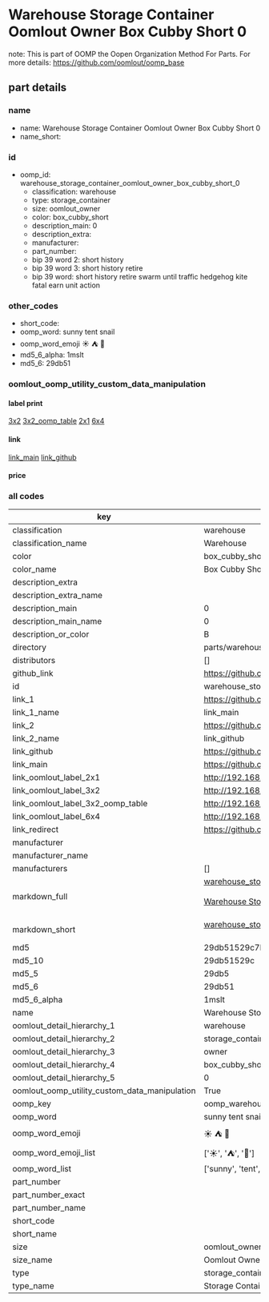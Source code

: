 # Warehouse Storage Container Oomlout Owner Box Cubby Short 0  

note: This is part of OOMP the Oopen Organization Method For Parts. For more details: https://github.com/oomlout/oomp_base

##  part details
  







### name
* name: Warehouse Storage Container Oomlout Owner Box Cubby Short 0
* name_short: 
### id
* oomp_id: warehouse_storage_container_oomlout_owner_box_cubby_short_0
  * classification: warehouse
  * type: storage_container
  * size: oomlout_owner
  * color: box_cubby_short
  * description_main: 0
  * description_extra: 
  * manufacturer: 
  * part_number: 
  * bip 39 word 2: short history
  * bip 39 word 3: short history retire
  * bip 39 word: short history retire swarm until traffic hedgehog kite fatal earn unit action

### other_codes
* short_code: 
* oomp_word: sunny tent snail
* oomp_word_emoji :sunny: :tent: :snail:
* md5_6_alpha: 1mslt
* md5_6: 29db51






### oomlout_oomp_utility_custom_data_manipulation
#### label print
[3x2](http://192.168.1.245:1112/?label=oomp%201mslt)
[3x2_oomp_table](http://192.168.1.108:1112/?label=oomp%201mslt)
[2x1](http://192.168.1.242:1112/?label=oomp%201mslt)
[6x4](http://192.168.1.55:1112/?label=oomp%201mslt)    

#### link

[link_main](https://github.com/oomlout/oomlout_oomp_version_1_messy/tree/main/parts/warehouse_storage_container_oomlout_owner_box_cubby_short_0) [link_github](https://github.com/oomlout/oomlout_oomp_version_1_messy/tree/main/parts/warehouse_storage_container_oomlout_owner_box_cubby_short_0)                             

#### price







### all codes 
| key | value |  
| --- | --- |  
| classification | warehouse |  
| classification_name | Warehouse |  
| color | box_cubby_short |  
| color_name | Box Cubby Short |  
| description_extra |  |  
| description_extra_name |  |  
| description_main | 0 |  
| description_main_name | 0 |  
| description_or_color | B  |  
| directory | parts/warehouse_storage_container_oomlout_owner_box_cubby_short_0 |  
| distributors | [] |  
| github_link | https://github.com/oomlout/oomlout_oomp_part_src/tree/main/parts/warehouse_storage_container_oomlout_owner_box_cubby_short_0 |  
| id | warehouse_storage_container_oomlout_owner_box_cubby_short_0 |  
| link_1 | https://github.com/oomlout/oomlout_oomp_version_1_messy/tree/main/parts/warehouse_storage_container_oomlout_owner_box_cubby_short_0 |  
| link_1_name | link_main |  
| link_2 | https://github.com/oomlout/oomlout_oomp_version_1_messy/tree/main/parts/warehouse_storage_container_oomlout_owner_box_cubby_short_0 |  
| link_2_name | link_github |  
| link_github | https://github.com/oomlout/oomlout_oomp_version_1_messy/tree/main/parts/warehouse_storage_container_oomlout_owner_box_cubby_short_0 |  
| link_main | https://github.com/oomlout/oomlout_oomp_version_1_messy/tree/main/parts/warehouse_storage_container_oomlout_owner_box_cubby_short_0 |  
| link_oomlout_label_2x1 | http://192.168.1.242:1112/?label=oomp%201mslt |  
| link_oomlout_label_3x2 | http://192.168.1.245:1112/?label=oomp%201mslt |  
| link_oomlout_label_3x2_oomp_table | http://192.168.1.108:1112/?label=oomp%201mslt |  
| link_oomlout_label_6x4 | http://192.168.1.55:1112/?label=oomp%201mslt |  
| link_redirect | https://github.com/oomlout/oomlout_oomp_version_1_messy/tree/main/parts/warehouse_storage_container_oomlout_owner_box_cubby_short_0 |  
| manufacturer |  |  
| manufacturer_name |  |  
| manufacturers | [] |  
| markdown_full | [warehouse_storage_container_oomlout_owner_box_cubby_short_0](none)<br>[](none)<br>[Warehouse Storage Container Oomlout Owner Box Cubby Short 0](none)<br><br> |  
| markdown_short | [warehouse_storage_container_oomlout_owner_box_cubby_short_0](none)<br><br> |  
| md5 | 29db51529c7b2d539b771db76fdb0e36 |  
| md5_10 | 29db51529c |  
| md5_5 | 29db5 |  
| md5_6 | 29db51 |  
| md5_6_alpha | 1mslt |  
| name | Warehouse Storage Container Oomlout Owner Box Cubby Short 0 |  
| oomlout_detail_hierarchy_1 | warehouse |  
| oomlout_detail_hierarchy_2 | storage_container |  
| oomlout_detail_hierarchy_3 | owner |  
| oomlout_detail_hierarchy_4 | box_cubby_short |  
| oomlout_detail_hierarchy_5 | 0 |  
| oomlout_oomp_utility_custom_data_manipulation | True |  
| oomp_key | oomp_warehouse_storage_container_oomlout_owner_box_cubby_short_0 |  
| oomp_word | sunny tent snail |  
| oomp_word_emoji | :sunny: :tent: :snail: |  
| oomp_word_emoji_list | [':sunny:', ':tent:', ':snail:'] |  
| oomp_word_list | ['sunny', 'tent', 'snail'] |  
| part_number |  |  
| part_number_exact |  |  
| part_number_name |  |  
| short_code |  |  
| short_name |  |  
| size | oomlout_owner |  
| size_name | Oomlout Owner |  
| type | storage_container |  
| type_name | Storage Container |  

